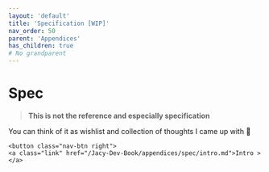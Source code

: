 ```yaml
---
layout: 'default'
title: 'Specification [WIP]'
nav_order: 50
parent: 'Appendices'
has_children: true
# No grandparent
---
```


# Spec

> **This is not the reference and especially specification**

You can think of it as wishlist and collection of thoughts I came up with 🙂
<div class="nav-btn-block">
    
    <button class="nav-btn right">
    <a class="link" href="/Jacy-Dev-Book/appendices/spec/intro.md">Intro ></a>
</button>

</div>
